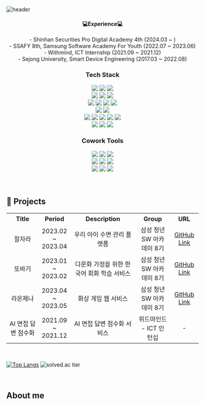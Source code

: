 ![header](https://capsule-render.vercel.app/api?type=waving&color=gradient&height=250&section=header&text=Jiyeon&fontAlignY=40&fontSize=80&&descAlignY=65&animation=twinkling)

<div align="center">
  <h4>💻Experience💻</h4>
  - Shinhan Securities Pro Digital Academy 4th (2024.03 ~ ) <br/>
  - SSAFY 8th, Samsung Software Academy For Youth (2022.07 ~ 2023.06)  <br/>
  - Withmind, ICT Internship (2021.09 ~ 2021.12)  <br/>
  - Sejong University, Smart Device Engineering (2017.03 ~ 2022.08) <br/>
  <h3>Tech Stack</h3>
  <div class="stack">
    <img src="https://img.shields.io/badge/Java-007396?style=flat&logo=OpenJDK&logoColor=white"/>
    <img src="https://img.shields.io/badge/Spring Boot-6DB33F?style=flat&logo=Spring Boot&logoColor=white"/>
    <img src="https://img.shields.io/badge/Spring%20Data JPA-6DB33F?style=flat&logo=Spring&logoColor=white"/>
    <br/>
    <img src="https://img.shields.io/badge/MySQL-4479A1?style=flat&logo=MySQL&logoColor=white"/>
    <img src="https://img.shields.io/badge/Redis-DC382D?style=flat&logo=redis&logoColor=black"/>
    <img src="https://img.shields.io/badge/Amazonaws-232F3E?style=flat&logo=amazonaws&logoColor=white">
    <br/>
    <img src="https://img.shields.io/badge/Docker-2496ED?style=flat&logo=Docker&logoColor=white"/>
    <img src="https://img.shields.io/badge/Jenkins-D24939?style=flat&logo=Jenkins&logoColor=white"/>
    <img src="https://img.shields.io/badge/Nginx-009639?style=flat&logo=nginx&logoColor=white"/>
    <img src="https://img.shields.io/badge/Linux-FCC624?style=flat&logo=Linux&logoColor=black">
    <br/>
    <img src="https://img.shields.io/badge/Kotlin-0095D5?style=flat&logo=Kotlin&logoColor=white"/>
    <img src="https://img.shields.io/badge/Android-3DDC84?style=flat&logo=Android&logoColor=white"/>
    <br/>
    <img src="https://img.shields.io/badge/HTML5-E34F26?style=flat&logo=HTML5&logoColor=white"/>
    <img src="https://img.shields.io/badge/CSS-1572B6?style=flat&logo=CSS3&logoColor=white"/>
    <img src="https://img.shields.io/badge/JavaScript-F7DF1E?style=flat&logo=JavaScript&logoColor=white"/>
    <img src="https://img.shields.io/badge/Vue-35495E?style=flat-square&logo=vuedotjs&logoColor=white"/>
    <img src="https://img.shields.io/badge/Bootstrap-7952B3?style=flat&logo=Bootstrap&logoColor=white"/>
    <br/>
    <img src="https://img.shields.io/badge/Python-3766AB?style=flat&logo=Python&logoColor=white"/>
    <img src="https://img.shields.io/badge/C-A8B9CC?style=flat&logo=C&logoColor=white"/>
    <img src="https://img.shields.io/badge/TensorFlow-FF6F00?style=flat&logo=TensorFlow&logoColor=white">
    <br/>
    <h3>Cowork Tools</h3>
    <img src="https://img.shields.io/badge/Git-F05032?style=flat&logo=Git&logoColor=white"/>
    <img src="https://img.shields.io/badge/GitHub-181717?style=flat&logo=GitHub&logoColor=white"/>
    <img src="https://img.shields.io/badge/GitLab-FCA121?style=flat&logo=GitLab&logoColor=white"/>
    <br/>
    <img src="https://img.shields.io/badge/Jira-0052CC?style=flat&logo=Jira&logoColor=white"/>
    <img src="https://img.shields.io/badge/Mattermost-0058CC?style=flat&logo=Mattermost&logoColor=white"/>
    <img src="https://img.shields.io/badge/slack-4A154B?style=flat&logo=slack&logoColor=white">
    <br/>
    <img src="https://img.shields.io/badge/Notion-000000?style=flat&logo=Notion&logoColor=white"/>
    <img src="https://img.shields.io/badge/Figma-F24E1E?style=flat&logo=Figma&logoColor=white"/>
    <img src="https://img.shields.io/badge/Postman-FF6C37?style=flat&logo=Postman&logoColor=white"/>
    <br/>
    <br/>
  </div>
 <br />
  
</div>

<h2>📁 Projects</h2>
<table>
  <tr>
    <th scope="col" width="16.8%">Title</td>
    <th scope="col" width="15.8%">Period</td>
    <th scope="col" width="34%">Description</td>
    <th scope="col">Group</td>
    <th scope="col">URL</td>
  </tr>
  <tr align="center">
    <td>잘자라</td>
    <td>2023.02 ~ 2023.04</td>
    <td>우리 아이 수면 관리 플랫폼</td>
    <td>삼성 청년 SW 아카데미 8기</td>
    <td><a href="https://github.com/jiyeon5/jaljara">GitHub Link</td>
  </tr>
  <tr align="center">
    <td>또바기</td>
    <td>2023.01 ~ 2023.02</td>
    <td>다문화 가정을 위한 한국어 회화 학습 서비스</td>
    <td>삼성 청년 SW 아카데미 8기</td>
    <td><a href="https://github.com/jiyeon5/ddobagi">GitHub Link</td>
  </tr>
  <tr align="center">
    <td>라온제나</td>
    <td>2023.04 ~ 2023.05</td>
    <td>화상 게임 웹 서비스</td>
    <td>삼성 청년 SW 아카데미 8기</td>
    <td><a href="https://github.com/RaonZena-decaf/RaonZena">GitHub Link</td>
  </tr>
  <tr align="center">
    <td>AI 면접 답변 점수화</td>
    <td>2021.09 ~ 2021.12</td>
    <td>AI 면접 답변 점수화 서비스</td>
    <td>위드마인드 - ICT 인턴십</td>
    <td>-</td>
  </tr>
</table>

<br/>

[![Top Langs](https://github-readme-stats.vercel.app/api/top-langs/?username=jiyeon5&layout=compact)](https://github.com/anuraghazra/github-readme-stats)
![solved.ac tier](http://mazassumnida.wtf/api/v2/generate_badge?boj=choiwldus)

<br/>
<h2>About me</h2>

